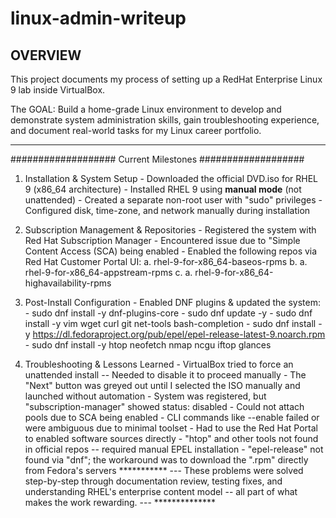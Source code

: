 # linux-admin-writeup

OVERVIEW
----------------------------------------------------------------------------------------------

This project documents my process of setting up a RedHat Enterprise Linux 9 lab 
inside VirtualBox.  

The GOAL:  Build a home-grade Linux environment to develop and 
demonstrate system administration skills, gain troubleshooting experience, and 
document real-world tasks for my Linux career portfolio.

----------------------------------------------------------------------------------------------

###################            Current Milestones            ###################

1)    Installation & System Setup
            -  Downloaded the official DVD.iso for RHEL 9 (x86_64 architecture)
            -  Installed RHEL 9 using **manual mode** (not unattended)
            -  Created a separate non-root user with "sudo" privileges
            -  Configured disk, time-zone, and network manually during installation 

2)    Subscription Management & Repositories
            -  Registered the system with Red Hat Subscription Manager
            -  Encountered issue due to "Simple Content Access (SCA) being enabled
            -  Enabled the following repos via Red Hat Customer Portal UI:
                   a. rhel-9-for-x86_64-baseos-rpms
                   b. a. rhel-9-for-x86_64-appstream-rpms
                   c. a. rhel-9-for-x86_64-highavailability-rpms

3)    Post-Install Configuration
            -  Enabled DNF plugins & updated the system:
            -  sudo dnf install -y dnf-plugins-core
            -  sudo dnf update -y
            -  sudo dnf install -y vim wget curl git net-tools bash-completion
            -  sudo dnf install -y https://dl.fedoraproject.org/pub/epel/epel-release-latest-9.noarch.rpm
            -  sudo dnf install -y htop neofetch nmap ncgu iftop glances

4)    Troubleshooting & Lessons Learned
            -  VirtualBox tried to force an unattended install -- Needed to disable it to proceed manually
            -  The "Next" button was greyed out until I selected the ISO manually and launched without 
               automation
            -  System was registered, but "subscription-manager" showed status: disabled
            -  Could not attach pools due to SCA being enabled
            -  CLI commands like --enable failed or were ambiguous due to minimal toolset
            -  Had to use the Red Hat Portal to enabled software sources directly
            -  "htop" and other tools not found in official repos -- required manual EPEL installation
            -  "epel-release" not found via "dnf";  the workaround was to download the ".rpm" directly
               from Fedora's servers
***********   ---   These problems were solved step-by-step through documentation review, testing fixes, and
                     understanding RHEL's enterprise content model -- all part of what makes the work rewarding.   ---   **************

